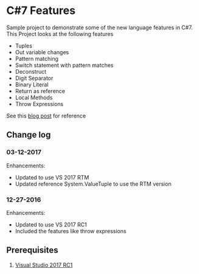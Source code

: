 # C#7 Features
Sample project to demonstrate some of the new language features in C#7. This Project looks at the following features
* Tuples
* Out variable changes
* Pattern matching
* Switch statement with pattern matches
* Deconstruct
* Digit Separator
* Binary Literal
* Return as reference
* Local Methods
* Throw Expressions

See this [blog post](https://blogs.msdn.microsoft.com/dotnet/2016/08/24/whats-new-in-csharp-7-0/) for reference
## Change log
### 03-12-2017
Enhancements:
* Updated to use VS 2017 RTM
* Updated reference  System.ValueTuple to use the RTM version

### 12-27-2016
Enhancements:
* Updated to use VS 2017 RC1
* Included the features like throw expressions

## Prerequisites
1. [Visual Studio 2017 RC1 ](https://www.visualstudio.com/vs/visual-studio-2017-rc/)

